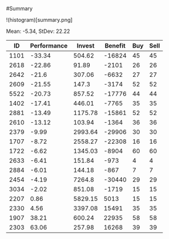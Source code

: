 #Summary

!(histogram)[summary.png]

Mean: -5.34, StDev: 22.22

ID|Performance|Invest|Benefit|Buy|Sell
---|---|---|---|---|---
1101|-33.34|504.62|-16824|45|45
2618|-22.86|91.89|-2101|26|26
2642|-21.6|307.06|-6632|27|27
2609|-21.55|147.3|-3174|52|52
5522|-20.73|857.52|-17776|44|44
1402|-17.41|446.01|-7765|35|35
2881|-13.49|1175.78|-15861|52|52
2610|-13.12|103.94|-1364|36|36
2379|-9.99|2993.64|-29906|30|30
1707|-8.72|2558.27|-22308|16|16
1722|-6.62|1345.03|-8904|60|60
2633|-6.41|151.84|-973|4|4
2884|-6.01|144.18|-867|7|7
2454|-4.19|7264.8|-30440|29|29
3034|-2.02|851.08|-1719|15|15
2207|0.86|5829.15|5013|15|15
2330|4.56|3397.08|15491|35|35
1907|38.21|600.24|22935|58|58
2303|63.06|257.98|16268|39|39
